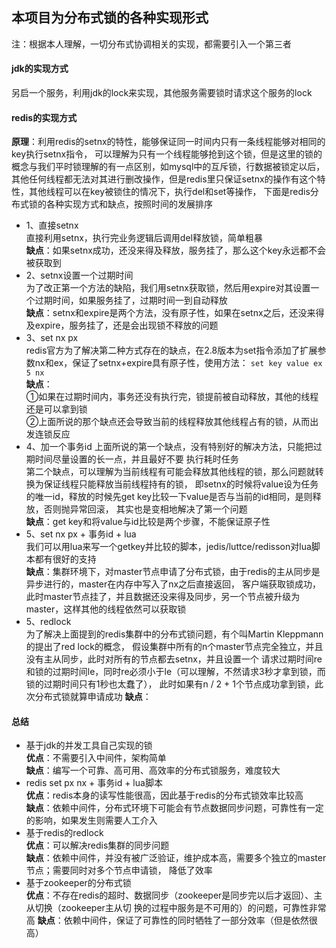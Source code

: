 ## 本项目为分布式锁的各种实现形式
注：根据本人理解，一切分布式协调相关的实现，都需要引入一个第三者
#### jdk的实现方式
另启一个服务，利用jdk的lock来实现，其他服务需要锁时请求这个服务的lock
#### redis的实现方式
**原理**：利用redis的setnx的特性，能够保证同一时间内只有一条线程能够对相同的key执行setnx指令，
可以理解为只有一个线程能够抢到这个锁，但是这里的锁的概念与我们平时锁理解的有一点区别，如mysql中的互斥锁，行数据被锁定以后，
其他任何线程都无法对其进行删改操作，但是redis里只保证setnx的操作有这个特性，其他线程可以在key被锁住的情况下，执行del和set等操作，
下面是redis分布式锁的各种实现方式和缺点，按照时间的发展排序
* 1、直接setnx  
直接利用setnx，执行完业务逻辑后调用del释放锁，简单粗暴    
**缺点**：如果setnx成功，还没来得及释放，服务挂了，那么这个key永远都不会被获取到
* 2、setnx设置一个过期时间    
为了改正第一个方法的缺陷，我们用setnx获取锁，然后用expire对其设置一个过期时间，如果服务挂了，过期时间一到自动释放  
**缺点**：setnx和expire是两个方法，没有原子性，如果在setnx之后，还没来得及expire，服务挂了，还是会出现锁不释放的问题  
* 3、set nx px  
redis官方为了解决第二种方式存在的缺点，在2.8版本为set指令添加了扩展参数nx和ex，保证了setnx+expire具有原子性，使用方法：
`set key value ex 5 nx`  
**缺点**：  
①如果在过期时间内，事务还没有执行完，锁提前被自动释放，其他的线程还是可以拿到锁  
②上面所说的那个缺点还会导致当前的线程释放其他线程占有的锁，从而出发连锁反应
* 4、加一个事务id
上面所说的第一个缺点，没有特别好的解决方法，只能把过期时间尽量设置的长一点，并且最好不要
执行耗时任务  
第二个缺点，可以理解为当前线程有可能会释放其他线程的锁，那么问题就转换为保证线程只能释放当前线程持有的锁，
即setnx的时候将value设为任务的唯一id，释放的时候先get key比较一下value是否与当前的id相同，是则释放，否则抛异常回滚，
其实也是变相地解决了第一个问题    
**缺点**：get key和将value与id比较是两个步骤，不能保证原子性
* 5、set nx px + 事务id + lua  
我们可以用lua来写一个getkey并比较的脚本，jedis/luttce/redisson对lua脚本都有很好的支持  
**缺点**：集群环境下，对master节点申请了分布式锁，由于redis的主从同步是异步进行的，master在内存中写入了nx之后直接返回，
客户端获取锁成功，此时master节点挂了，并且数据还没来得及同步，另一个节点被升级为master，这样其他的线程依然可以获取锁
* 5、redlock  
为了解决上面提到的redis集群中的分布式锁问题，有个叫Martin Kleppmann的提出了red lock的概念，
假设集群中所有的n个master节点完全独立，并且没有主从同步，此时对所有的节点都去setnx，并且设置一个
请求过期时间re和锁的过期时间le，同时re必须小于le（可以理解，不然请求3秒才拿到锁，而锁的过期时间只有1秒也太蠢了），
此时如果有n / 2 + 1个节点成功拿到锁，此次分布式锁就算申请成功
**缺点**：

#### 总结
* 基于jdk的并发工具自己实现的锁  
**优点**：不需要引入中间件，架构简单  
**缺点**：编写一个可靠、高可用、高效率的分布式锁服务，难度较大
* redis set px nx + 事务id + lua脚本  
**优点**：redis本身的读写性能很高，因此基于redis的分布式锁效率比较高  
**缺点**：依赖中间件，分布式环境下可能会有节点数据同步问题，可靠性有一定的影响，如果发生则需要人工介入
* 基于redis的redlock  
**优点**：可以解决redis集群的同步问题  
**缺点**：依赖中间件，并没有被广泛验证，维护成本高，需要多个独立的master节点；需要同时对多个节点申请锁，
降低了效率
* 基于zookeeper的分布式锁  
**优点**：不存在redis的超时、数据同步（zookeeper是同步完以后才返回）、主从切换（zookeeper主从切
换的过程中服务是不可用的）的问题，可靠性非常高
**缺点**：依赖中间件，保证了可靠性的同时牺牲了一部分效率（但是依然很高）
